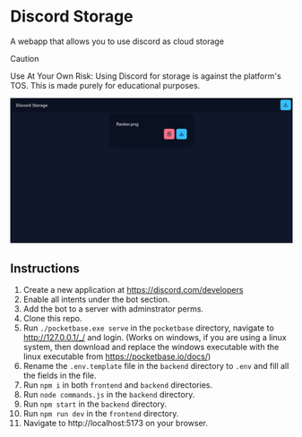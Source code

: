 # Discord Storage
A webapp that allows you to use discord as cloud storage

> [!CAUTION]
> Use At Your Own Risk: Using Discord for storage is against the platform's TOS. This is made purely for educational purposes.

![discord storage](./preview/webapp.png)

## Instructions
1. Create a new application at https://discord.com/developers
2. Enable all intents under the bot section.
3. Add the bot to a server with adminstrator perms.
4. Clone this repo.
5. Run `./pocketbase.exe serve` in the `pocketbase` directory, navigate to http://127.0.0.1/_/ and login. (Works on windows, if you are using a linux system, then download and replace the windows executable with the linux executable from https://pocketbase.io/docs/)
6. Rename the `.env.template` file in the `backend` directory to `.env` and fill all the fields in the file.
7. Run `npm i` in both `frontend` and `backend` directories.
8. Run `node commands.js` in the `backend` directory.
9. Run `npm start` in the `backend` directory.
10. Run `npm run dev` in the `frontend` directory.
11. Navigate to http://localhost:5173 on your browser.
